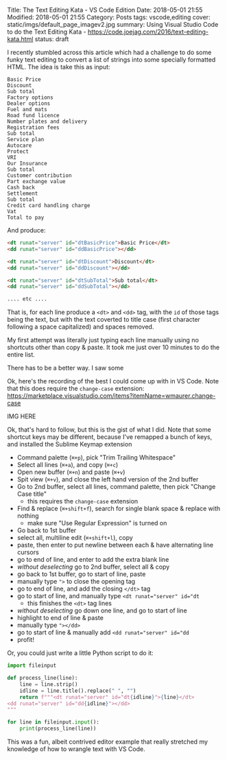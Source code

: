 Title: The Text Editing Kata - VS Code Edition
Date: 2018-05-01 21:55
Modified: 2018-05-01 21:55
Category: Posts
tags: vscode,editing
cover: static/imgs/default_page_imagev2.jpg
summary: Using Visual Studio Code to do the Text Editing Kata - https://code.joejag.com/2016/text-editing-kata.html
status: draft

I recently stumbled across this article which had a challenge to do some funky text
editing to convert a list of strings into some specially formatted HTML.  The idea is
take this as input:

```text
Basic Price
Discount
Sub total
Factory options
Dealer options
Fuel and mats
Road fund licence
Number plates and delivery
Registration fees
Sub total
Service plan
Autocare
Protect
VRI
Our Insurance
Sub total
Customer contribution
Part exchange value
Cash back
Settlement
Sub total
Credit card handling charge
Vat
Total to pay
```

And produce:

```html
<dt runat="server" id="dtBasicPrice">Basic Price</dt>
<dd runat="server" id="ddBasicPrice"></dd>

<dt runat="server" id="dtDiscount">Discount</dt>
<dd runat="server" id="ddDiscount"></dd>

<dt runat="server" id="dtSubTotal">Sub total</dt>
<dd runat="server" id="ddSubTotal"></dd>

.... etc ....
```

That is, for each line produce a `<dt>` and `<dd>` tag, with the `id` of those tags being
the text, but with the text coverted to title case (first character following a space
capitalized) and spaces removed.

My first attempt was literally just typing each line manually using no shortcuts other than
copy & paste.  It took me just over 10 minutes to do the entire list.

There has to be a better way.  I saw some


Ok, here's the recording of the best I could come up with in VS Code.  Note that this does require the `change-case` extension: https://marketplace.visualstudio.com/items?itemName=wmaurer.change-case


IMG HERE

Ok, that's hard to follow, but this is the gist of what I did.  Note that some shortcut keys may be different, because
I've remapped a bunch of keys, and installed the Sublime Keymap extension

* Command palette (`⌘+p`), pick "Trim Trailing Whitespace"
* Select all lines (`⌘+a`), and copy (`⌘+c`)
* Open new buffer (`⌘+n`) and paste (`⌘+v`)
* Spit view (`⌘+v`), and close the left hand version of the 2nd buffer
* Go to 2nd buffer, select all lines, command palette, then pick "Change Case title"
  * this requires the `change-case` extension
* Find & replace (`⌘+shift+f`), search for single blank space & replace with nothing
  * make sure "Use Regular Expression" is turned on
* Go back to 1st buffer
* select all, multiline edit (`⌘+shift+l`), copy
* paste, then enter to put newline between each & have alternating line cursors
* go to end of line, and enter to add the extra blank line
* *without deselecting* go to 2nd buffer, select all & copy
* go back to 1st buffer, go to start of line, paste
* manually type `">` to close the opening tag
* go to end of line, and add the closing `</dt>` tag
* go to start of line, and manually type `<dt runat="server" id="dt`
  * this finishes the `<dt>` tag lines
* *without deselecting* go down one line, and go to start of line
* highlight to end of line & paste
* manually type `"></dd>`
* go to start of line & manually add `<dd runat="server" id="dd`
* profit!

Or, you could just write a little Python script to do it:

```python
import fileinput

def process_line(line):
    line = line.strip()
    idline = line.title().replace(" ", "")
    return f"""<dt runat="server" id="dt{idline}">{line}</dt>
<dd runat="server" id="dd{idline}"></dd>
"""

for line in fileinput.input():
    print(process_line(line))
```

This was a fun, albeit contrived editor example that really stretched my knowledge of how to wrangle text
with VS Code.
